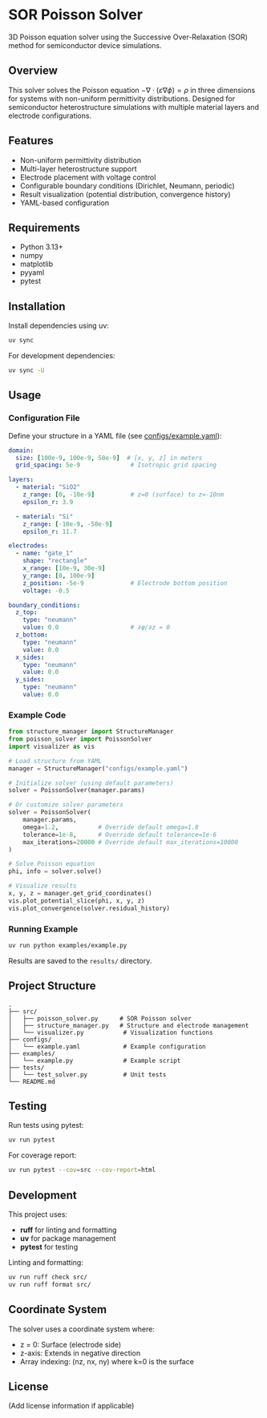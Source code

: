# SOR Poisson Solver

3D Poisson equation solver using the Successive Over-Relaxation (SOR) method for semiconductor device simulations.

## Overview

This solver solves the Poisson equation $-\nabla \cdot (\varepsilon \nabla \phi) = \rho$ in three dimensions for systems with non-uniform permittivity distributions. Designed for semiconductor heterostructure simulations with multiple material layers and electrode configurations.

## Features

- Non-uniform permittivity distribution
- Multi-layer heterostructure support
- Electrode placement with voltage control
- Configurable boundary conditions (Dirichlet, Neumann, periodic)
- Result visualization (potential distribution, convergence history)
- YAML-based configuration

## Requirements

- Python 3.13+
- numpy
- matplotlib
- pyyaml
- pytest

## Installation

Install dependencies using uv:

```bash
uv sync
```

For development dependencies:

```bash
uv sync -U
```

## Usage

### Configuration File

Define your structure in a YAML file (see [configs/example.yaml](configs/example.yaml)):

```yaml
domain:
  size: [100e-9, 100e-9, 50e-9]  # [x, y, z] in meters
  grid_spacing: 5e-9              # Isotropic grid spacing

layers:
  - material: "SiO2"
    z_range: [0, -10e-9]          # z=0 (surface) to z=-10nm
    epsilon_r: 3.9

  - material: "Si"
    z_range: [-10e-9, -50e-9]
    epsilon_r: 11.7

electrodes:
  - name: "gate_1"
    shape: "rectangle"
    x_range: [10e-9, 30e-9]
    y_range: [0, 100e-9]
    z_position: -5e-9             # Electrode bottom position
    voltage: -0.5

boundary_conditions:
  z_top:
    type: "neumann"
    value: 0.0                    # ∂φ/∂z = 0
  z_bottom:
    type: "neumann"
    value: 0.0
  x_sides:
    type: "neumann"
    value: 0.0
  y_sides:
    type: "neumann"
    value: 0.0
```

### Example Code

```python
from structure_manager import StructureManager
from poisson_solver import PoissonSolver
import visualizer as vis

# Load structure from YAML
manager = StructureManager("configs/example.yaml")

# Initialize solver (using default parameters)
solver = PoissonSolver(manager.params)

# Or customize solver parameters
solver = PoissonSolver(
    manager.params,
    omega=1.2,           # Override default omega=1.8
    tolerance=1e-8,      # Override default tolerance=1e-6
    max_iterations=20000 # Override default max_iterations=10000
)

# Solve Poisson equation
phi, info = solver.solve()

# Visualize results
x, y, z = manager.get_grid_coordinates()
vis.plot_potential_slice(phi, x, y, z)
vis.plot_convergence(solver.residual_history)
```

### Running Example

```bash
uv run python examples/example.py
```

Results are saved to the `results/` directory.

## Project Structure

```
.
├── src/
│   ├── poisson_solver.py      # SOR Poisson solver
│   ├── structure_manager.py   # Structure and electrode management
│   └── visualizer.py           # Visualization functions
├── configs/
│   └── example.yaml            # Example configuration
├── examples/
│   └── example.py              # Example script
├── tests/
│   └── test_solver.py          # Unit tests
└── README.md
```

## Testing

Run tests using pytest:

```bash
uv run pytest
```

For coverage report:

```bash
uv run pytest --cov=src --cov-report=html
```

## Development

This project uses:
- **ruff** for linting and formatting
- **uv** for package management
- **pytest** for testing

Linting and formatting:

```bash
uv run ruff check src/
uv run ruff format src/
```

## Coordinate System

The solver uses a coordinate system where:
- z = 0: Surface (electrode side)
- z-axis: Extends in negative direction
- Array indexing: (nz, nx, ny) where k=0 is the surface

## License

(Add license information if applicable)
